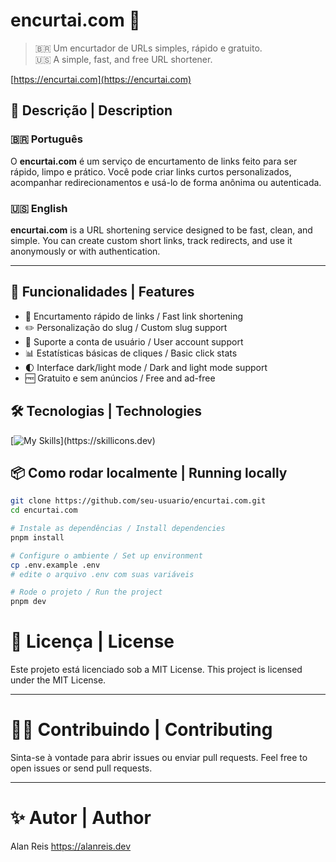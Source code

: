 # encurtai.com 🔗

> 🇧🇷 Um encurtador de URLs simples, rápido e gratuito.  
> 🇺🇸 A simple, fast, and free URL shortener.

[https://encurtai.com](https://encurtai.com)

## 📌 Descrição | Description

### 🇧🇷 Português

O **encurtai.com** é um serviço de encurtamento de links feito para ser rápido, limpo e prático. Você pode criar links curtos personalizados, acompanhar redirecionamentos e usá-lo de forma anônima ou autenticada.

### 🇺🇸 English

**encurtai.com** is a URL shortening service designed to be fast, clean, and simple. You can create custom short links, track redirects, and use it anonymously or with authentication.

---

## 🚀 Funcionalidades | Features

- 🔗 Encurtamento rápido de links / Fast link shortening
- ✏️ Personalização do slug / Custom slug support
- 🔐 Suporte a conta de usuário / User account support
- 📊 Estatísticas básicas de cliques / Basic click stats
- 🌓 Interface dark/light mode / Dark and light mode support
- 🆓 Gratuito e sem anúncios / Free and ad-free

## 🛠️ Tecnologias | Technologies

[![My Skills](https://skillicons.dev/icons?i=ts,next,react,)](https://skillicons.dev)

## 📦 Como rodar localmente | Running locally

```bash
git clone https://github.com/seu-usuario/encurtai.com.git
cd encurtai.com

# Instale as dependências / Install dependencies
pnpm install

# Configure o ambiente / Set up environment
cp .env.example .env
# edite o arquivo .env com suas variáveis

# Rode o projeto / Run the project
pnpm dev
```

# 📄 Licença | License

Este projeto está licenciado sob a MIT License.
This project is licensed under the MIT License.

---

# 🙋‍♂️ Contribuindo | Contributing

Sinta-se à vontade para abrir issues ou enviar pull requests.
Feel free to open issues or send pull requests.

---

# ✨ Autor | Author

Alan Reis
https://alanreis.dev